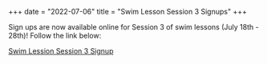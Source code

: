 +++
date = "2022-07-06"
title = "Swim Lesson Session 3 Signups"
+++

Sign ups are now available online for Session 3 of swim lessons (July 18th - 28th)! Follow the link below:

[Swim Lession Session 3 Signup](https://www.signupgenius.com/go/508094dafa82ca2fb6-swim2) 


